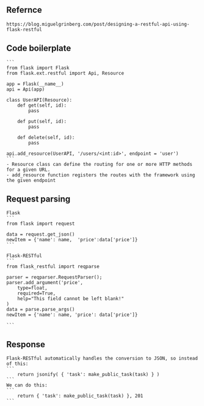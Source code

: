 ## Refernce
    https://blog.miguelgrinberg.com/post/designing-a-restful-api-using-flask-restful
    
## Code boilerplate
    ```
    from flask import Flask
    from flask.ext.restful import Api, Resource
    
    app = Flask(__name__)
    api = Api(app)
    
    class UserAPI(Resource):
        def get(self, id):
            pass
    
        def put(self, id):
            pass
    
        def delete(self, id):
            pass
    
    api.add_resource(UserAPI, '/users/<int:id>', endpoint = 'user')
    ```
    - Resource class can define the routing for one or more HTTP methods for a given URL.
    - add_resource function registers the routes with the framework using the given endpoint
    
## Request parsing
    Flask
    ```
    from flask import request
    
    data = request.get_json()
    newItem = {'name': name,  'price':data['price']}
    ```
    
    Flask-RESTful
    ```
    from flask_restful import reqparse 
    
    parser = reqparser.RequestParser();
    parser.add_argument('price',
        type=float,
        required=True,
        help="This field cannot be left blank!"
    )
    data = parse.parse_args()
    newItem = {'name': name, 'price': data['price']}
    
    ```
    
## Response
    Flask-RESTful automatically handles the conversion to JSON, so instead of this:
    ```
        return jsonify( { 'task': make_public_task(task) } )
    ```   
    We can do this:
    ```
        return { 'task': make_public_task(task) }, 201
    ```